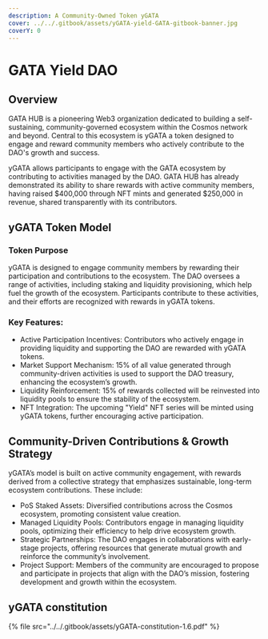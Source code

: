 ```yaml
---
description: A Community-Owned Token yGATA
cover: ../../.gitbook/assets/yGATA-yield-GATA-gitbook-banner.jpg
coverY: 0
---
```


# GATA Yield DAO

## Overview

GATA HUB is a pioneering Web3 organization dedicated to building a self-sustaining, community-governed ecosystem within the Cosmos network and beyond. Central to this ecosystem is yGATA a token designed to engage and reward community members who actively contribute to the DAO's growth and success.

yGATA allows participants to engage with the GATA ecosystem by contributing to activities managed by the DAO. GATA HUB has already demonstrated its ability to share rewards with active community members, having raised $400,000 through NFT mints and generated $250,000 in revenue, shared transparently with its contributors.

## yGATA Token Model

### Token Purpose

yGATA is designed to engage community members by rewarding their participation and contributions to the ecosystem. The DAO oversees a range of activities, including staking and liquidity provisioning, which help fuel the growth of the ecosystem. Participants contribute to these activities, and their efforts are recognized with rewards in yGATA tokens.

### Key Features:

* Active Participation Incentives: Contributors who actively engage in providing liquidity and supporting the DAO are rewarded with yGATA tokens.
* Market Support Mechanism: 15% of all value generated through community-driven activities is used to support the DAO treasury, enhancing the ecosystem’s growth.
* Liquidity Reinforcement: 15% of rewards collected will be reinvested into liquidity pools to ensure the stability of the ecosystem.
* NFT Integration: The upcoming "Yield" NFT series will be minted using yGATA tokens, further encouraging active participation.

## Community-Driven Contributions & Growth Strategy

yGATA’s model is built on active community engagement, with rewards derived from a collective strategy that emphasizes sustainable, long-term ecosystem contributions. These include:

* PoS Staked Assets: Diversified contributions across the Cosmos ecosystem, promoting consistent value creation.
* Managed Liquidity Pools: Contributors engage in managing liquidity pools, optimizing their efficiency to help drive ecosystem growth.
* Strategic Partnerships: The DAO engages in collaborations with early-stage projects, offering resources that generate mutual growth and reinforce the community’s involvement.
* Project Support: Members of the community are encouraged to propose and participate in projects that align with the DAO’s mission, fostering development and growth within the ecosystem.

## yGATA constitution



{% file src="../../.gitbook/assets/yGATA-constitution-1.6.pdf" %}



